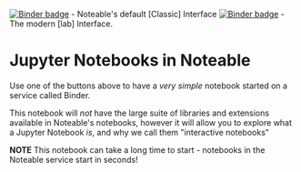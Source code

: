 [![Binder badge](https://static.mybinder.org/badge_logo.svg)](https://mybinder.org/v2/gh/perllaghu/simple_demo/main?urlpath=/tree/simple_demos.ipynb "Try a very simple notebook on mybinder.org") - Noteable's default [Classic] Interface
[![Binder badge](https://static.mybinder.org/badge_logo.svg)](https://mybinder.org/v2/gh/perllaghu/simple_demo/main?urlpath=lab/tree/simple_demos.ipynb "Try a very simple notebook on mybinder.org") - The modern [lab] Interface.

# Jupyter Notebooks in Noteable

Use one of the buttons above to have a _very simple_ notebook started on a service called Binder.

This notebook will _not_ have the large suite of libraries and extensions available in Noteable's notebooks, however it will allow you to explore what a Jupyter Notebook _is_, and why we call them "interactive notebooks"

**NOTE** This notebook can take a long time to start - notebooks in the Noteable service start in seconds!